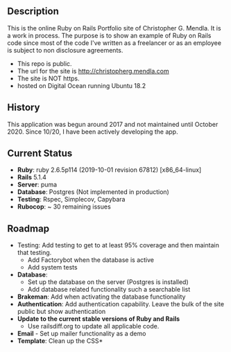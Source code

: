 ## Description
This is the online Ruby on Rails Portfolio site of Christopher G. Mendla. It is a work in process. The purpose is to show an example of Ruby on Rails code since most of the code I've written as a freelancer or as an employee is subject to non disclosure agreements.

* This repo is public. 
* The url for the site is http://christopherg.mendla.com
* The site is NOT https. 
* hosted on Digital Ocean running Ubuntu 18.2
## History
This application was begun around 2017 and not maintained until October 2020. Since 10/20, I have been actively developing the app. 
## Current Status
* **Ruby**: ruby 2.6.5p114 (2019-10-01 revision 67812) [x86_64-linux]
* **Rails** 5.1.4
* **Server**: puma
* **Database**: Postgres (Not implemented in production)
* **Testing**: Rspec, Simplecov, Capybara
* **Rubocop**: ~ 30 remaining issues
## Roadmap
* Testing: Add testing to get to at least 95% coverage and then maintain that testing. 
	* Add Factorybot when the database is active
	* Add system tests
* **Database**:
	* Set up the database on the server (Postgres is installed)
	* Add database related functionality such a searchable list
* **Brakeman**: Add when activating the database functionality
* **Authentication**: Add authentication capability. Leave the bulk of the site public but show authentication
*  **Update to the current stable versions of Ruby and Rails**
	* Use railsdiff.org to update all applicable code. 
* **Email** - Set up mailer functionality as a demo
* **Template**: Clean up the CSS* 
